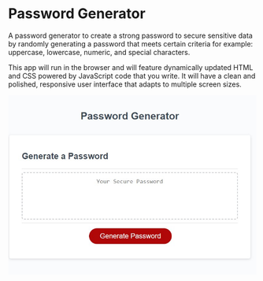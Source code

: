 # Password Generator

A password generator to create a strong password to secure sensitive data by randomly generating a password that meets certain criteria for example: uppercase, lowercase, numeric, and special characters.

This app will run in the browser and will feature dynamically updated HTML and CSS powered by JavaScript code that you write. It will have a clean and polished, responsive user interface that adapts to multiple screen sizes.

![challenge-3-pw-gen](./password-gen.jpg)

